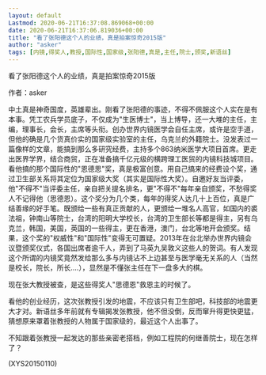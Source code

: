 ```yaml
---
layout: default
Lastmod: 2020-06-21T16:37:08.869068+00:00
date: 2020-06-21T16:37:06.819036+00:00
title: "看了张阳德这个人的业绩，真是拍案惊奇2015版"
author: "asker"
tags: [内镜,得奖人,教授,国际性,国家级,张阳德,真是,主任,院士,颁奖,新语丝]
---
```


看了张阳德这个人的业绩，真是拍案惊奇2015版

作者：asker

中土真是神奇国度，英雄辈出。刚看了张阳德的事迹，不得不佩服这个人实在是有本事。凭工农兵学员底子，不仅成为"生医博士"，当上博导，还一大堆的主任，主编，理事长，会长，主席等头衔。创办世界内镜医学会自任主席，或许是空手道，但他的确是几个货真价实的国家级实验室的主任，乌克兰的外籍院士。没发表过一篇像样的文章，能搞到那么多研究经费，主持多个863纳米医学大项目首席。更走出医界学界，结合商贸，正在准备搞千亿元级的横跨理工医贸的内镜科技城项目。看他搞的那个国际性的"恩德思"奖，真是极富创意。用自己搞来的经费设个奖，通过卫生部关系将其定位为国家级大奖（其实是国际性大奖）。自邀好友当评委，他"不得不"当评委主任，亲自把关提名排名，更"不得不"每年亲自颁奖，不愁得奖人不记得他（思德恩）。这个奖分为几个类，每年的得奖人达几十上百位，真是广结善缘的好手笔。既颁给一些有真正贡献的人，更颁给一堆名人高官，如国内的裘法祖，钟南山等院士，台湾的阳明大学校长，台湾的卫生部长等都是得主，另有乌克兰，韩国，美国，英国的一些得主，更在香港，澳门，台北等地开会颁奖。结果，这个奖的"权威性"和"国际性"变得无可置疑。2013年在台北举办世界内镜会议暨颁奖仪式，各国出席者逾千人，弄到了马英九吴敦义这些人的贺词。有人发现这个所谓的内镜奖竟然发给那么多与内镜沾不上边甚至与医学毫无关系的人（当然是校长，院长，所长....），显然是不懂张主任在下一盘多大的棋。

现在张大教授被查，是这些得奖人"思德恩"救恩主的时候了。

看他的创业经历，这次张教授引发的地震，不应该只有卫生部吧，科技部的地震更大才对。新语丝多年前就有专辑揭发张教授，他不但没倒，反而窜升得更快更猛，猜想原来罩着张教授的人物属于国家级的，最近这个人出事了。

不知跟着张教授一起发达的那些亲密老搭档，例如工程院的何继善院士，现在怎样了？

(XYS20150110)

